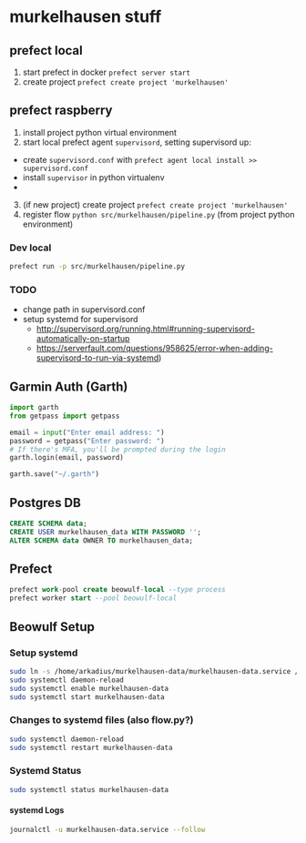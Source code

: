 # murkelhausen stuff

## prefect local

1. start prefect in docker `prefect server start`
2. create project `prefect create project 'murkelhausen'`

## prefect raspberry

1. install project python virtual environment
2. start local prefect agent `supervisord`, setting supervisord up:
  - create `supervisord.conf` with `prefect agent local install >> supervisord.conf`
  - install `supervisor` in python virtualenv
  - 
3. (if new project) create project `prefect create project 'murkelhausen'`
4. register flow `python src/murkelhausen/pipeline.py` (from project python environment)


### Dev local

```bash
prefect run -p src/murkelhausen/pipeline.py
```

### TODO
- change path in supervisord.conf
- setup systemd for supervisord
    - http://supervisord.org/running.html#running-supervisord-automatically-on-startup
    - https://serverfault.com/questions/958625/error-when-adding-supervisord-to-run-via-systemd)


## Garmin Auth (Garth)

```python
import garth
from getpass import getpass

email = input("Enter email address: ")
password = getpass("Enter password: ")
# If there's MFA, you'll be prompted during the login
garth.login(email, password)

garth.save("~/.garth")
```


## Postgres DB

```sql
CREATE SCHEMA data;
CREATE USER murkelhausen_data WITH PASSWORD '';
ALTER SCHEMA data OWNER TO murkelhausen_data;
```


## Prefect

```sql
prefect work-pool create beowulf-local --type process
prefect worker start --pool beowulf-local
```


## Beowulf Setup


### Setup systemd

```bash
sudo ln -s /home/arkadius/murkelhausen-data/murkelhausen-data.service /etc/systemd/system/murkelhausen-data.service
sudo systemctl daemon-reload
sudo systemctl enable murkelhausen-data
sudo systemctl start murkelhausen-data
```

### Changes to systemd files (also flow.py?)

```bash
sudo systemctl daemon-reload
sudo systemctl restart murkelhausen-data
```

### Systemd Status

```bash
sudo systemctl status murkelhausen-data
```

#### systemd Logs
```bash
journalctl -u murkelhausen-data.service --follow
```